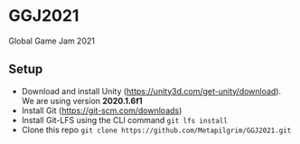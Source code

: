 # GGJ2021
Global Game Jam 2021

## Setup
* Download and install Unity (https://unity3d.com/get-unity/download). We are using version **2020.1.6f1**
* Install Git (https://git-scm.com/downloads)
* Install Git-LFS using the CLI command `git lfs install`
* Clone this repo `git clone https://github.com/Metapilgrim/GGJ2021.git`
